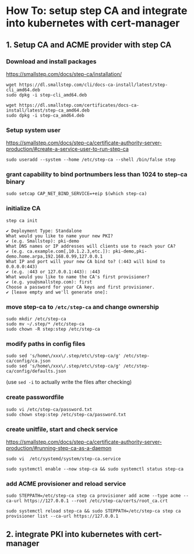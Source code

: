 # How To: setup step CA and integrate into kubernetes with cert-manager  
## 1. Setup CA and ACME provider with step CA  

### Download and install packages  
https://smallstep.com/docs/step-ca/installation/  

```
wget https://dl.smallstep.com/cli/docs-ca-install/latest/step-cli_amd64.deb
sudo dpkg -i step-cli_amd64.deb

wget https://dl.smallstep.com/certificates/docs-ca-install/latest/step-ca_amd64.deb
sudo dpkg -i step-ca_amd64.deb
```

### Setup system user   

https://smallstep.com/docs/step-ca/certificate-authority-server-production/#create-a-service-user-to-run-step-ca

```
sudo useradd --system --home /etc/step-ca --shell /bin/false step
```  

### grant capability to bind portnumbers less than 1024 to step-ca binary

```
sudo setcap CAP_NET_BIND_SERVICE=+eip $(which step-ca)
```  

### initialize CA

```
step ca init
```

```
✔ Deployment Type: Standalone
What would you like to name your new PKI?
✔ (e.g. Smallstep): pki-demo
What DNS names or IP addresses will clients use to reach your CA?
✔ (e.g. ca.example.com[,10.1.2.3,etc.]): pki-demo,pki-demo.home.arpa,192.168.0.99,127.0.0.1
What IP and port will your new CA bind to? (:443 will bind to 0.0.0.0:443)
✔ (e.g. :443 or 127.0.0.1:443): :443
What would you like to name the CA's first provisioner?
✔ (e.g. you@smallstep.com): first
Choose a password for your CA keys and first provisioner.
✔ [leave empty and we'll generate one]:
```

### move step-ca to `/etc/step-ca` and change ownership

```
sudo mkdir /etc/step-ca
sudo mv ~/.step/* /etc/step-ca
sudo chown -R step:step /etc/step-ca
```

### modify paths in config files

```
sudo sed 's/home\/xxx\/.step/etc\/step-ca/g' /etc/step-ca/config/ca.json
sudo sed 's/home\/xxx\/.step/etc\/step-ca/g' /etc/step-ca/config/defaults.json
```
(use `sed -i` to actually write the files after checking)

### create passwordfile

```
sudo vi /etc/step-ca/password.txt
sudo chown step:step /etc/step-ca/password.txt
```

### create unitfile, start and check service

https://smallstep.com/docs/step-ca/certificate-authority-server-production/#running-step-ca-as-a-daemon
```
sudo vi  /etc/systemd/system/step-ca.service
```
```
sudo systemctl enable --now step-ca && sudo systemctl status step-ca
```

### add ACME provisioner and reload service

```
sudo STEPPATH=/etc/step-ca step ca provisioner add acme --type acme --ca-url https://127.0.0.1 --root /etc/step-ca/certs/root_ca.crt
```
```
sudo systemctl reload step-ca && sudo STEPPATH=/etc/step-ca step ca provisioner list --ca-url https://127.0.0.1
```

## 2. integrate PKI into kubernetes with cert-manager





